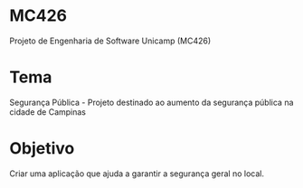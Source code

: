 # MC426

Projeto de Engenharia de Software Unicamp (MC426)

# Tema 

Segurança Pública - Projeto destinado ao aumento da segurança pública na cidade de Campinas

# Objetivo

Criar uma aplicação que ajuda a garantir a segurança geral no local. 
